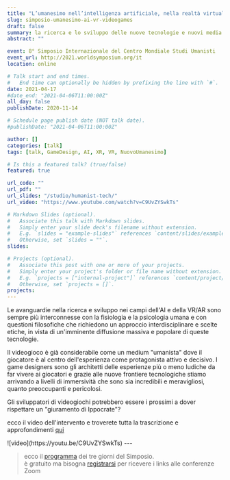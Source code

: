 ```yaml
---
title: "L’umanesimo nell’intelligenza artificiale, nella realtà virtuale e nei videogiochi"
slug: simposio-umanesimo-ai-vr-videogames
draft: false
summary: la ricerca e lo sviluppo delle nuove tecnologie e nuovi media è sempre più connessa con un atteggiamento umanista. scopriremo perché.
abstract: ""

event: 8° Simposio Internazionale del Centro Mondiale Studi Umanisti
event_url: http://2021.worldsymposium.org/it
location: online

# Talk start and end times.
#   End time can optionally be hidden by prefixing the line with `#`.
date: 2021-04-17
#date_end: "2021-04-06T11:00:00Z"
all_day: false
publishDate: 2020-11-14

# Schedule page publish date (NOT talk date).
#publishDate: "2021-04-06T11:00:00Z"

author: []
categories: [talk]
tags: [talk, GameDesign, AI, XR, VR, NuovoUmanesimo]

# Is this a featured talk? (true/false)
featured: true

url_code: ""
url_pdf: ""
url_slides: "/studio/humanist-tech/"
url_video: "https://www.youtube.com/watch?v=C9UvZYSwkTs"

# Markdown Slides (optional).
#   Associate this talk with Markdown slides.
#   Simply enter your slide deck's filename without extension.
#   E.g. `slides = "example-slides"` references `content/slides/example-slides.md`.
#   Otherwise, set `slides = ""`.
slides: 

# Projects (optional).
#   Associate this post with one or more of your projects.
#   Simply enter your project's folder or file name without extension.
#   E.g. `projects = ["internal-project"]` references `content/project/deep-learning/index.md`.
#   Otherwise, set `projects = []`.
projects:
---
```


Le avanguardie nella ricerca e sviluppo nei campi dell'AI e della VR/AR sono sempre più interconnesse con la fisiologia e la psicologia umana e con questioni filosofiche che richiedono un approccio interdisciplinare e scelte etiche, in vista di un'imminente diffusione massiva e popolare di queste tecnologie.

Il videogioco è già considerabile come un medium "umanista" dove il giocatore è al centro dell'esperienza come protagonista attivo e decisivo. I game designers sono gli architetti delle esperienze più o meno ludiche da far vivere ai giocatori e grazie alle nuove frontiere tecnologiche stiamo arrivando a livelli di immersività che sono sia incredibili e meravigliosi, quanto preoccupanti e pericolosi.

Gli sviluppatori di videogiochi potrebbero essere i prossimi a dover rispettare un "giuramento di Ippocrate"?

ecco il video dell'intervento e troverete tutta la trascrizione e approfondimenti [qui](https://2042ed.org/studio/monografie/umanesimo-tecnologia/)

<YouTube id="C9UvZYSwkTs" />
![video](https://youtu.be/C9UvZYSwkTs)  
<https://youtu.be/C9UvZYSwkTs>
---

> ecco il [programma](http://2021.worldsymposium.org/it/program/) dei tre giorni del Simposio.  
> è gratuito ma bisogna [registrarsi](http://2021.worldsymposium.org/it/registration) per ricevere i links alle conferenze Zoom
